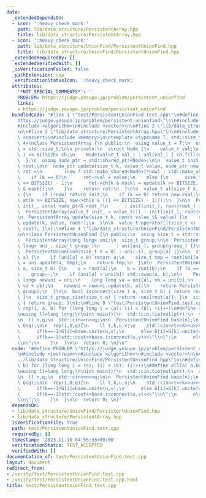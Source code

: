 ```yaml
---
data:
  _extendedDependsOn:
  - icon: ':heavy_check_mark:'
    path: lib/data_structure/PersistentArray.hpp
    title: lib/data_structure/PersistentArray.hpp
  - icon: ':heavy_check_mark:'
    path: lib/data_structure/UnionFind/PersistentUnionFind.hpp
    title: lib/data_structure/UnionFind/PersistentUnionFind.hpp
  _extendedRequiredBy: []
  _extendedVerifiedWith: []
  _isVerificationFailed: false
  _pathExtension: cpp
  _verificationStatusIcon: ':heavy_check_mark:'
  attributes:
    '*NOT_SPECIAL_COMMENTS*': ''
    PROBLEM: https://judge.yosupo.jp/problem/persistent_unionfind
    links:
    - https://judge.yosupo.jp/problem/persistent_unionfind
  bundledCode: "#line 1 \"test/PersistentUnionFind.test.cpp\"\n#define PROBLEM \"\
    https://judge.yosupo.jp/problem/persistent_unionfind\"\n\n#include <iostream>\n\
    #include <algorithm>\n#include <vector>\n\n#line 2 \"lib/data_structure/UnionFind/PersistentUnionFind.hpp\"\
    \n\n#line 2 \"lib/data_structure/PersistentArray.hpp\"\n\n#include <array>\n#include\
    \ <cassert>\n#include <memory>\n\ntemplate <typename T, std::size_t BITSIZE =\
    \ 4>\nclass PersistentArray {\n public:\n  using value_t = T;\n  using size_t\
    \ = std::size_t;\n\n private:\n  struct Node {\n    value_t val;\n    std::array<std::shared_ptr<Node>,\
    \ 1 << BITSIZE> ch;\n    Node(value_t val_) : val(val_) { ch.fill(nullptr); }\n\
    \  };\n  using node_ptr = std::shared_ptr<Node>;\n\n  value_t init;\n  node_ptr\
    \ root;\n\n  node_ptr update(size_t k, value_t value, node_ptr now) {\n    node_ptr\
    \ ret =\n        (now ? std::make_shared<Node>(*now) : std::make_shared<Node>(init));\n\
    \    if (k == 0)\n      ret->val = value;\n    else {\n      size_t mask = (1\
    \ << BITSIZE) - 1;\n      ret->ch[k & mask] = update(k >> BITSIZE, value, ret->ch[k\
    \ & mask]);\n    }\n    return ret;\n  }\n\n  value_t at(size_t k, node_ptr now)\
    \ {\n    if (!now) return init;\n    if (k == 0) return now->val;\n    return\
    \ at(k >> BITSIZE, now->ch[k & ((1 << BITSIZE) - 1)]);\n  }\n\n  PersistentArray(value_t\
    \ init_, const node_ptr& root_)\n      : init(init_), root(root_) {}\n\n public:\n\
    \  PersistentArray(value_t init_ = value_t()) : init(init_), root(nullptr) {}\n\
    \n  PersistentArray update(size_t k, const value_t& value) {\n    return PersistentArray(init,\
    \ update(k, value, root));\n  }\n\n  value_t operator[](size_t k) { return at(k,\
    \ root); }\n};\n#line 4 \"lib/data_structure/UnionFind/PersistentUnionFind.hpp\"\
    \n\nclass PersistentUnionFind {\n public:\n  using size_t = std::size_t;\n\n private:\n\
    \  PersistentArray<long long> uni;\n  size_t group;\n\n  PersistentUnionFind(PersistentArray<long\
    \ long> uni_, size_t group_)\n      : uni(uni_), group(group_) {}\n\n public:\n\
    \  PersistentUnionFind(size_t n = 0) : uni(-1), group(n) {}\n\n  size_t root(size_t\
    \ a) {\n    if (uni[a] < 0) return a;\n    size_t tmp = root(uni[a]);\n    uni\
    \ = uni.update(a, tmp);\n    return tmp;\n  }\n\n  PersistentUnionFind unite(size_t\
    \ a, size_t b) {\n    a = root(a);\n    b = root(b);\n    if (a == b) return *this;\n\
    \    group--;\n    if (uni[a] > uni[b]) std::swap(a, b);\n\n    PersistentArray<long\
    \ long> newuni = uni;\n    long long va = uni[a], vb = uni[b];\n    newuni = newuni.update(a,\
    \ va + vb);\n    newuni = newuni.update(b, a);\n    return PersistentUnionFind(newuni,\
    \ group);\n  }\n\n  bool isconnect(size_t a, size_t b) { return root(a) == root(b);\
    \ }\n  size_t group_size(size_t a) { return -uni[root(a)]; }\n  size_t groups()\
    \ { return group; }\n};\n#line 8 \"test/PersistentUnionFind.test.cpp\"\n\n#define\
    \ rep(i, a, b) for (long long i = (a); (i) < (b); (i)++)\n#define all(a) a.begin(),a.end()\n\
    \nusing ll=long long;\n\nint main(){\n  std::cin.tie(nullptr);\n  std::ios::sync_with_stdio(false);\n\
    \n  ll n,q;\n  std::cin>>n>>q;\n\n  PersistentUnionFind base(n);\n  std::vector<PersistentUnionFind>\
    \ G(q);\n\n  rep(i,0,q){\n    ll t,k,u,v;\n    std::cin>>t>>k>>u>>v;\n    if(t==0){\n\
    \      if(k==-1)G[i]=base.unite(u,v);\n      else G[i]=G[k].unite(u,v);\n    }else{\n\
    \      if(k==-1)std::cout<<base.isconnect(u,v)<<\"\\n\";\n      else std::cout<<G[k].isconnect(u,v)<<\"\
    \\n\";\n    }\n  }\n\n  return 0; \n}\n"
  code: "#define PROBLEM \"https://judge.yosupo.jp/problem/persistent_unionfind\"\n\
    \n#include <iostream>\n#include <algorithm>\n#include <vector>\n\n#include \"\
    ../lib/data_structure/UnionFind/PersistentUnionFind.hpp\"\n\n#define rep(i, a,\
    \ b) for (long long i = (a); (i) < (b); (i)++)\n#define all(a) a.begin(),a.end()\n\
    \nusing ll=long long;\n\nint main(){\n  std::cin.tie(nullptr);\n  std::ios::sync_with_stdio(false);\n\
    \n  ll n,q;\n  std::cin>>n>>q;\n\n  PersistentUnionFind base(n);\n  std::vector<PersistentUnionFind>\
    \ G(q);\n\n  rep(i,0,q){\n    ll t,k,u,v;\n    std::cin>>t>>k>>u>>v;\n    if(t==0){\n\
    \      if(k==-1)G[i]=base.unite(u,v);\n      else G[i]=G[k].unite(u,v);\n    }else{\n\
    \      if(k==-1)std::cout<<base.isconnect(u,v)<<\"\\n\";\n      else std::cout<<G[k].isconnect(u,v)<<\"\
    \\n\";\n    }\n  }\n\n  return 0; \n}"
  dependsOn:
  - lib/data_structure/UnionFind/PersistentUnionFind.hpp
  - lib/data_structure/PersistentArray.hpp
  isVerificationFile: true
  path: test/PersistentUnionFind.test.cpp
  requiredBy: []
  timestamp: '2023-11-10 04:55:33+09:00'
  verificationStatus: TEST_ACCEPTED
  verifiedWith: []
documentation_of: test/PersistentUnionFind.test.cpp
layout: document
redirect_from:
- /verify/test/PersistentUnionFind.test.cpp
- /verify/test/PersistentUnionFind.test.cpp.html
title: test/PersistentUnionFind.test.cpp
---
```

